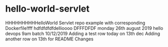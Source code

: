 # hello-world-servlet
HHHHHHHHHHelloWorld Servlet repo example with corresponding Dockerfile!fff
hdfdfdfdfdellioooo
DFFFDFDF
monday 26th august 2019 
hello
devops 9am batch
10/12/2019
Adding a test row today on 13th dec
Adding another row on 13th for README Changes
